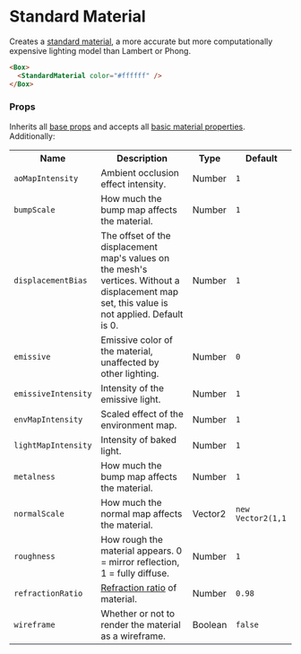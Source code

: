 # Standard Material

Creates a [standard material](https://threejs.org/docs/#api/en/materials/MeshStandardMaterial), a more accurate but more computationally expensive lighting model than Lambert or Phong.

```html
<Box>
  <StandardMaterial color="#ffffff" />
</Box>
```

### Props

Inherits all [base props](./#props) and accepts all [basic material properties](https://threejs.org/docs/#api/en/materials/MeshStandardMaterial). Additionally:


<table>
<tbody>
  <tr>
    <th>Name</th>
    <th>Description</th>
    <th>Type</th>
    <th>Default</th>
  </tr>
  <tr><td><code>aoMapIntensity</code></td><td>Ambient occlusion effect intensity.</td><td>Number</td><td><code>1</code></td></tr>
  <tr><td><code>bumpScale</code></td><td>How much the bump map affects the material.</td><td>Number</td><td><code>1</code></td></tr>
  <tr><td><code>displacementBias</code></td><td>The offset of the displacement map's values on the mesh's vertices. Without a displacement map set, this value is not applied. Default is 0.</td><td>Number</td><td><code>1</code></td></tr>
  <tr><td><code>emissive</code></td><td>Emissive color of the material, unaffected by other lighting.</td><td>Number</td><td><code>0</code></td></tr>
  <tr><td><code>emissiveIntensity</code></td><td>Intensity of the emissive light.</td><td>Number</td><td><code>1</code></td></tr>
  <tr><td><code>envMapIntensity</code></td><td>Scaled effect of the environment map.</td><td>Number</td><td><code>1</code></td></tr>
  <tr><td><code>lightMapIntensity</code></td><td>Intensity of baked light.</td><td>Number</td><td><code>1</code></td></tr>
  <tr><td><code>metalness</code></td><td>How much the bump map affects the material.</td><td>Number</td><td><code>1</code></td></tr>
  <tr><td><code>normalScale</code></td><td>How much the normal map affects the material.</td><td>Vector2</td><td><code>new Vector2(1,1</code></td></tr>
  <tr><td><code>roughness</code></td><td>How rough the material appears. 0 = mirror reflection, 1 = fully diffuse.</td><td>Number</td><td><code>1</code></td></tr>
  <tr><td><code>refractionRatio</code></td><td><a href="https://threejs.org/docs/#api/en/materials/MeshStandardMaterial.refractionRatio" target="_blank">Refraction ratio</a> of material.</td><td>Number</td><td><code>0.98</code></td></tr>
  <tr><td><code>wireframe</code></td><td>Whether or not to render the material as a wireframe.</td><td>Boolean</td><td><code>false</code></td></tr>
</tbody>
</table>